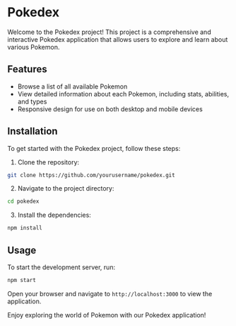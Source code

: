 # Pokedex

Welcome to the Pokedex project! This project is a comprehensive and interactive Pokedex application that allows users to explore and learn about various Pokemon.

## Features

- Browse a list of all available Pokemon
- View detailed information about each Pokemon, including stats, abilities, and types
- Responsive design for use on both desktop and mobile devices

## Installation

To get started with the Pokedex project, follow these steps:

1. Clone the repository:

```bash
git clone https://github.com/yourusername/pokedex.git
```

2. Navigate to the project directory:

```bash
cd pokedex
```

3. Install the dependencies:

```bash
npm install
```

## Usage

To start the development server, run:

```bash
npm start
```

Open your browser and navigate to `http://localhost:3000` to view the application.

Enjoy exploring the world of Pokemon with our Pokedex application!

